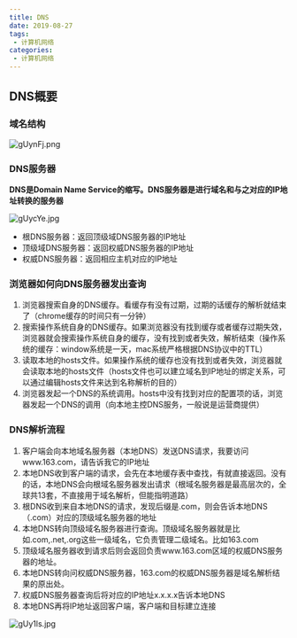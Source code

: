 ```yaml
---
title: DNS
date: 2019-08-27
tags:
 - 计算机网络
categories:
 - 计算机网络
---
```


## DNS概要

### 域名结构

![gUynFj.png](https://t1.picb.cc/uploads/2019/10/10/gUynFj.png)

### DNS服务器

**DNS是Domain Name Service的缩写。DNS服务器是进行域名和与之对应的IP地址转换的服务器**

![gUycYe.jpg](https://t1.picb.cc/uploads/2019/10/10/gUycYe.jpg)

- 根DNS服务器：返回顶级域DNS服务器的IP地址
- 顶级域DNS服务器：返回权威DNS服务器的IP地址
- 权威DNS服务器：返回相应主机对应的IP地址



### 浏览器如何向DNS服务器发出查询

1. 浏览器搜索自身的DNS缓存。看缓存有没有过期，过期的话缓存的解析就结束了（chrome缓存的时间只有一分钟）
2. 搜索操作系统自身的DNS缓存。如果浏览器没有找到缓存或者缓存过期失效，浏览器就会搜索操作系统自身的缓存，没有找到或者失效，解析结束（操作系统的缓存：window系统是一天，mac系统严格根据DNS协议中的TTL）
3. 读取本地的hosts文件。如果操作系统的缓存也没有找到或者失效，浏览器就会读取本地的hosts文件（hosts文件也可以建立域名到IP地址的绑定关系，可以通过编辑hosts文件来达到名称解析的目的）
4. 浏览器发起一个DNS的系统调用。hosts中没有找到对应的配置项的话，浏览器发起一个DNS的调用（向本地主控DNS服务，一般说是运营商提供）

### DNS解析流程

1. 客户端会向本地域名服务器（本地DNS）发送DNS请求，我要访问www.163.com，请告诉我它的IP地址
2. 本地DNS收到客户端的请求，会先在本地缓存表中查找，有就直接返回。没有的话，本地DNS会向根域名服务器发出请求（根域名服务器是最高层次的，全球共13套，不直接用于域名解析，但能指明道路）
3. 根DNS收到来自本地DNS的请求，发现后缀是.com，则会告诉本地DNS（.com）对应的顶级域名服务器的地址
4. 本地DNS转向顶级域名服务器进行查询。顶级域名服务器就是比如.com,.net,.org这些一级域名，它负责管理二级域名。比如163.com
5. 顶级域名服务器收到请求后则会返回负责www.163.com区域的权威DNS服务器的地址。
6. 本地DNS转向问权威DNS服务器，163.com的权威DNS服务器是域名解析结果的原出处。
7. 权威DNS服务器查询后将对应的IP地址x.x.x.x告诉本地DNS
8. 本地DNS再将IP地址返回客户端，客户端和目标建立连接

![gUy1ls.jpg](https://t1.picb.cc/uploads/2019/10/10/gUy1ls.jpg)
